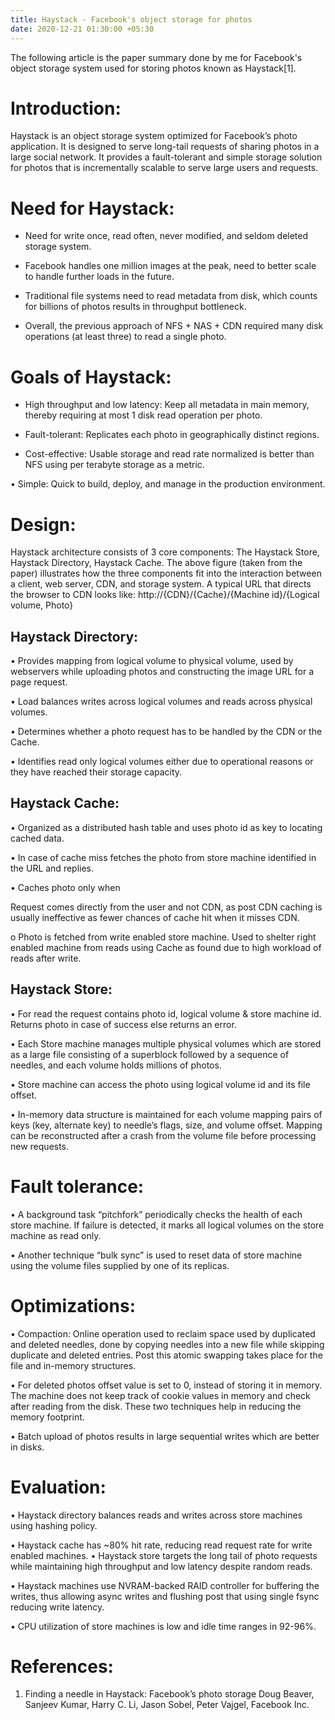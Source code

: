 ```yaml
---
title: Haystack - Facebook's object storage for photos
date: 2020-12-21 01:30:00 +05:30
---
```


The following article is the paper summary done by me for Facebook's object storage system used for storing photos known as Haystack[1].

# Introduction:
Haystack is an object storage system optimized for Facebook’s photo application.  It is designed to serve long-tail requests of sharing photos in a large social network. It provides a fault-tolerant and simple storage solution for photos that is incrementally scalable to serve large users and requests.

# Need for Haystack:
* Need for write once, read often, never modified, and seldom deleted storage system.

* Facebook handles one million images at the peak, need to better scale to handle further loads in the future.

* Traditional file systems need to read metadata from disk, which counts for billions of photos results in throughput bottleneck.

* Overall, the previous approach of NFS + NAS + CDN required many disk operations (at least three) to read a single photo. 

# Goals of Haystack:
* High throughput and low latency: Keep all metadata in main memory, thereby requiring at most 1 disk read operation per photo.

* Fault-tolerant: Replicates each photo in geographically distinct regions.

* Cost-effective: Usable storage and read rate normalized is better than NFS using per terabyte storage as a metric.

•	Simple: Quick to build, deploy, and manage in the production environment.

# Design:
Haystack architecture consists of 3 core components: The Haystack Store, Haystack Directory, Haystack Cache. The above figure (taken from the paper) illustrates how the three components fit into the interaction between a client, web server, CDN, and storage system. A typical URL that directs the browser to CDN looks like: http://{CDN}/{Cache}/{Machine id}/{Logical volume, Photo}

## Haystack Directory:
•	Provides mapping from logical volume to physical volume, used by webservers while uploading photos and constructing the image URL for a page request.

•	Load balances writes across logical volumes and reads across physical volumes.

•	Determines whether a photo request has to be handled by the CDN or the Cache.

•	Identifies read only logical volumes either due to operational reasons or they have reached their storage capacity.

## Haystack Cache:
•	Organized as a distributed hash table and uses photo id as key to locating cached data.

•	In case of cache miss fetches the photo from store machine identified in the URL and replies.

•	Caches photo only when

Request comes directly from the user and not CDN, as post CDN caching is usually ineffective as fewer chances of cache hit when it misses CDN.

o	Photo is fetched from write enabled store machine. Used to shelter right enabled machine from reads using Cache as found due to high workload of reads after write.

## Haystack Store:
•	For read the request contains photo id, logical volume & store machine id. Returns photo in case of success else returns an error.

•	Each Store machine manages multiple physical volumes which are stored as a large file consisting of a superblock followed by a sequence of needles, and each volume holds millions of photos.

•	Store machine can access the photo using logical volume id and its file offset.

•	In-memory data structure is maintained for each volume mapping pairs of keys (key, alternate key) to needle’s flags, size, and volume offset. Mapping can be reconstructed after a crash from the volume file before processing new requests.

# Fault tolerance:
•	A background task “pitchfork” periodically checks the health of each store machine. If failure is detected, it marks all logical volumes on the store machine as read only.

•	Another technique “bulk sync” is used to reset data of store machine using the volume files supplied by one of its replicas.

# Optimizations:
•	Compaction: Online operation used to reclaim space used by duplicated and deleted needles, done by copying needles into a new file while skipping duplicate and deleted entries. Post this atomic swapping takes place for the file and in-memory structures.

•	For deleted photos offset value is set to 0, instead of storing it in memory. The machine does not keep track of cookie values in memory and check after reading from the disk. These two techniques help in reducing the memory footprint.

•	Batch upload of photos results in large sequential writes which are better in disks.

# Evaluation:
•	Haystack directory balances reads and writes across store machines using hashing policy.

•	Haystack cache has ~80% hit rate, reducing read request rate for write enabled machines.
•	Haystack store targets the long tail of photo requests while maintaining high throughput and low latency despite random reads.

•	Haystack machines use NVRAM-backed RAID controller for buffering the writes, thus allowing async writes and flushing post that using single fsync reducing write latency.

•	CPU utilization of store machines is low and idle time ranges in 92-96%.

# References:
1. Finding a needle in Haystack: Facebook’s photo storage
Doug Beaver, Sanjeev Kumar, Harry C. Li, Jason Sobel, Peter Vajgel,
Facebook Inc.
